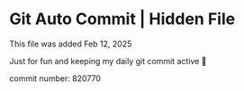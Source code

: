 # Git Auto Commit | Hidden File

This file was added Feb 12, 2025

Just for fun and keeping my daily git commit active 🤪

commit number: 820770
